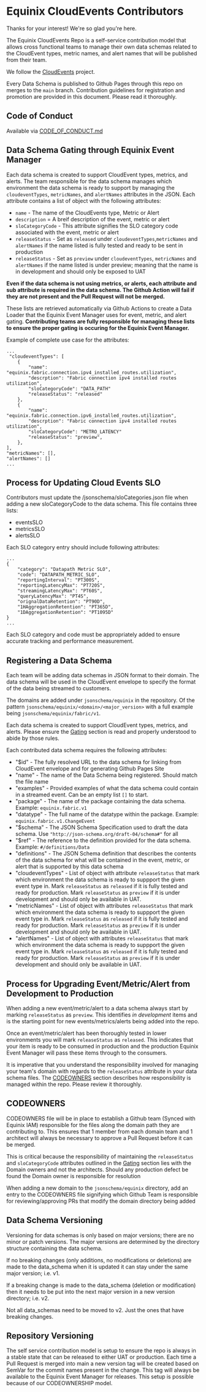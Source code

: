 # Equinix CloudEvents Contributors

Thanks for your interest! We're so glad you're here.

The Equinix CloudEvents Repo is a self-service contribution model that allows 
cross functional teams to manage their own
data schemas related to the CloudEvent types, metric names, and alert names 
that will be published from their team.

We follow the [CloudEvents](https://cloudevents.io/) project.

Every Data Schema is published to Github Pages through this repo on merges to 
the `main` branch. Contribution guidelines for
registration and promotion are provided in this document. Please read it thoroughly.

## Code of Conduct

Available via [CODE_OF_CONDUCT.md](./CODE_OF_CONDUCT.md)

## Data Schema Gating through Equinix Event Manager

Each data schema is created to support CloudEvent types, metrics, and alerts. 
The team responsible for the data schema manages which environment the data 
schema is ready to support by managing the 
`cloudeventTypes`, `metricNames`, and `alertNames` attributes in the JSON. 
Each attribute contains a list of object with the following attributes: 

* `name` - The name of the CloudEvents type, Metric or Alert
* `description` = A breif description of the event, metric or alert
* `sloCategoryCode` - This attribute signifies the SLO category code associated with the event, metric or alert
* `releaseStatus` - Set as `released` under `cloudeventTypes`,`metricNames` and `alertNames` if the name listed is fully tested and ready to be sent in production
* `releaseStatus` - Set as `preview` under `cloudeventTypes`, `metricNames` and `alertNames` if the name listed is under preview; meaning that
the name is in development and should only be exposed to UAT

**Even if the data schema is not using metrics, or alerts, each attribute and 
sub attribute is required in the data schema. The Github Action will fail if 
they are not present and the Pull Request will not be merged.**

These lists are retrieved automatically via Github Actions to create a Data 
Loader that the Equinix Event Manager uses for event,
metric, and alert gating. 
**Contributing teams are fully responsible for managing these lists to ensure 
the proper gating is occuring for the Equinix Event Manager.**

Example of complete use case for the attributes:

```
...
 "cloudeventTypes": [
    {
        "name": "equinix.fabric.connection.ipv4_installed_routes.utilization",
        "descrption": "Fabric connection ipv4 installed routes utilization",
        "sloCategoryCode": "DATA_PATH"
        "releaseStatus": "released"
    },
    {
        "name": "equinix.fabric.connection.ipv6_installed_routes.utilization",
        "descrption": "Fabric connection ipv4 installed routes utilization",
        "sloCategoryCode": "METRO_LATENCY"
        "releaseStatus": "preview",
    },
],
"metricNames": [],
"alertNames": []
...
```
## Process for Updating Cloud Events SLO
Contributors must update the /jsonschema/sloCategories.json file when adding a new sloCategoryCode to the data schema. This file contains three lists:
* eventsSLO
* metricsSLO
* alertsSLO

Each SLO category entry should include following attributes:
```
...
{
    "category": "Datapath Metric SLO",
    "code": "DATAPATH_METRIC_SLO",
    "reportingInterval": "PT300S",
    "reportingLatencyMax": "PT720S",
    "streamingLatencyMax": "PT60S",
    "queryLatencyMax": "PT4S",
    "orignalDataRetention": "PT90D",
    "1HAggregationRetention": "PT365D",
    "1DAggregationRetention": "PT1095D"
}
...
```
Each SLO category and code must be appropriately added to ensure accurate tracking and performance measurement.

## Registering a Data Schema

Each team will be adding data schemas in JSON format to their domain. The data 
schema will be used in the CloudEvent envelope to
specify the format of the data being streamed to customers.

The domains are added under `jsonschema/equinix` in the repository. Of the 
pattern `jsonschema/equinix/<domain>/<major_version>` with a full example being
`jsonschema/equinix/fabric/v1`.

Each data schema is created to support CloudEvent types, metrics, and alerts. 
Please ensure the [Gating](#data-schema-gating-through-equinix-event-manager) 
section is read and properly understood to abide by those rules.

Each contributed data schema requires the following attributes:
* "$id" - The fully resolved URL to the data schema for linking from CloudEvent
 envelope and for generating Github Pages Site
* "name" - The name of the Data Schema being registered. Should match the file
 name
* "examples" - Provided examples of what the data schema could contain in a 
streamed event. Can be an empty list `[]` to start.
* "package" - The name of the package containing the data schema. Example: 
`equinix.fabric.v1`
* "datatype" - The full name of the datatype within the package. Example: 
`equinix.fabric.v1.ChangeEvent`
* "$schema" - The JSON Schema Specification used to draft the data schema. 
Use `"http://json-schema.org/draft-04/schema#"` for all
* "$ref" - The reference to the definition provided for the data schema. 
Example: `#/definitions/Data`
* "definitions" - The JSON Schema definition that describes the contents of the
 data schema for what will be contained in the event, metric, or alert that is 
 supported by this data schema
* "cloudeventTypes" - List of object with attribute `releaseStatus` that
 mark which environment the data schema is ready to suppport the given
 event type in. Mark `releaseStatus` as `released` if it is fully tested and ready for production. Mark `releaseStatus` as `preview` if it is under 
 development and should only be available in UAT.
* "metricNames" - List of object with attributes `releaseStatus` that
 mark which environment the data schema is ready to suppport the given event type in. Mark `releaseStatus` as `released` if it is fully tested and ready for production. Mark `releaseStatus` as `preview` if it is under 
 development and should only be available in UAT.
* "alertNames" - List of object with attributes `releaseStatus` that
 mark which environment the data schema is ready to suppport the given event type in. Mark `releaseStatus` as `released` if it is fully tested and ready for production. Mark `releaseStatus` as `preview` if it is under 
 development and should only be available in UAT.

## Process for Upgrading Event/Metric/Alert from Development to Production

When adding a new event/metric/alert to a data schema always start by 
marking `releaseStatus` as `preview`. This identifies *in development*
items and is the starting point for new events/metrics/alerts being added 
into the repo.

Once an event/metric/alert has been thoroughly tested in lower environments
you will mark `releaseStatus` as `released`. This indicates that your item is ready to be consumed in production and the production Equinix Event Manager will pass these items through to the consumers.

It is imperative that you understand the responsibility involved for managing your team's domain with regards to the `releaseStatus` attribute in your data schema files. The [CODEOWNERS](#codeowners) section describes how responsibility is managed within the repo. Please review it thoroughly.

## CODEOWNERS

CODEOWNERS file will be in place to establish a Github team (Synced with 
Equinix IAM) responsible for the files along the domain path they are 
contributing to. This ensures that 1 member from each domain team and 1 
architect will always be necessary to approve a Pull Request before it can
 be merged.

This is critical because the responsibility of maintaining the `releaseStatus` and `sloCategoryCode` attributes outlined in the [Gating](#data-schema-gating-through-equinix-event-manager)
section lies with the Domain owners and not the architects. Should any 
production defect be found the Domain owner is responsible for resolution

When adding a new domain to the `jsonschema/equinix` directory, add an entry 
to the CODEOWNERS file signifying which Github Team is responsible for 
reviewing/approving PRs that modify the domain directory being added

## Data Schema Versioning

Versioning for data schemas is only based on major versions; there are no minor
or patch versions. The major versions
are determined by the directory structure containing the data schema.

If no breaking changes (only additions, no modifications or deletions) are made
to the data_schema when it is updated it can stay under the same major version;
i.e. v1.

If a breaking change is made to the data_schema (deletion or modification) then
it needs to be put into the next major version in a new version directory; i.e.
v2.

Not all data_schemas need to be moved to v2. Just the ones that have breaking changes.

## Repository Versioning

The self service contribution model is setup to ensure the repo is always in a
stable state that can be released to either UAT or production. Each time a 
Pull Request is merged into main a new version tag will be created based on 
SemVar for the commit names
present in the change. This tag will always be available to the Equinix Event 
Manager for releases. This setup is possible because of our CODEOWNERSHIP model.
